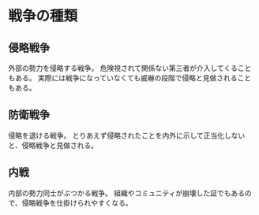 # 戦争の種類

## 侵略戦争

外部の勢力を侵略する戦争。
危険視されて関係ない第三者が介入してくることもある。
実際には戦争になっていなくても威嚇の段階で侵略と見做されることもある。

## 防衛戦争

侵略を退ける戦争。
とりあえず侵略されたことを内外に示して正当化しないと、侵略戦争と見做される。

## 内戦

内部の勢力同士がぶつかる戦争。
組織やコミュニティが崩壊した証でもあるので、侵略戦争を仕掛けられやすくなる。
